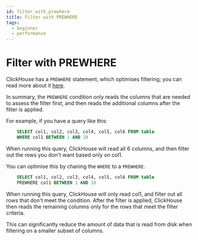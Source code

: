 ```yaml
---
id: filter_with_prewhere
title: Filter with PREWHERE
tags:
  - beginner
  - performance
---
```


# Filter with PREWHERE

ClickHouse has a `PREWHERE` statement, which optimises filtering; you can read more about it [here](https://clickhouse.com/docs/en/sql-reference/statements/select/prewhere/).

In summary, the `PREWHERE` condition only reads the columns that are needed to assess the filter first, and then reads the additional columns after the filter is applied.

For example, if you have a query like this:

```sql
    SELECT col1, col2, col3, col4, col5, col6 FROM table
    WHERE col1 BETWEEN 1 AND 10
```

When running this query, ClickHouse will read all 6 columns, and then filter out the rows you don't want based only on col1.

You can optimise this by chaning the `WHERE` to a `PREWHERE`.

```sql
    SELECT col1, col2, col3, col4, col5, col6 FROM table
    PREWHERE col1 BETWEEN 1 AND 10
```

When running this query, ClickHouse will only read col1, and filter out all rows that don't meet the condition. After the filter is applied, ClickHouse then reads the remaining columns only for the rows that meet the filter criteria.

This can significantly reduce the amount of data that is read from disk when filtering on a smaller subset of columns.
